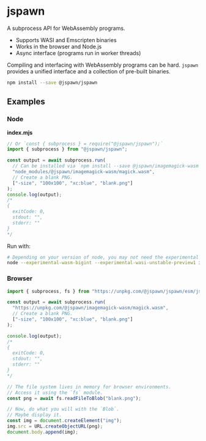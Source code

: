 # jspawn

A subprocess API for WebAssembly programs.

- Supports WASI and Emscripten binaries
- Works in the browser and Node.js
- Async interface (programs run in worker threads)

Compiling and interfacing with WebAssembly programs can be hard. `jspawn` provides a unified interface and a collection of pre-built binaries.

```sh
npm install --save @jspawn/jspawn
```

## Examples

### Node

**index.mjs**

```javascript
// Or `const { subprocess } = require("@jspawn/jspawn");`
import { subprocess } from "@jspawn/jspawn";

const output = await subprocess.run(
  // Can be installed via `npm install --save @jspawn/imagemagick-wasm`
  "node_modules/@jspawn/imagemagick-wasm/magick.wasm",
  // Create a blank PNG.
  ["-size", "100x100", "xc:blue", "blank.png"]
);
console.log(output);
/*
{
  exitCode: 0,
  stdout: "",
  stderr: ""
}
*/
```

Run with:

```sh
# Depending on your version of node, you may not need the experimental flags.
node --experimental-wasm-bigint --experimental-wasi-unstable-preview1 index.mjs
```

### Browser

```javascript
import { subprocess, fs } from "https://unpkg.com/@jspawn/jspawn/esm/jspawn.mjs";

const output = await subprocess.run(
  "https://unpkg.com/@jspawn/imagemagick-wasm/magick.wasm",
  // Create a blank PNG.
  ["-size", "100x100", "xc:blue", "blank.png"]
);

console.log(output);
/*
{
  exitCode: 0,
  stdout: "",
  stderr: ""
}
*/

// The file system lives in memory for browser environments.
// Access it using the `fs` module.
const png = await fs.readFileToBlob("blank.png");

// Now, do what you will with the `Blob`.
// Maybe display it.
const img = document.createElement("img");
img.src = URL.createObjectURL(png);
document.body.append(img);
```

